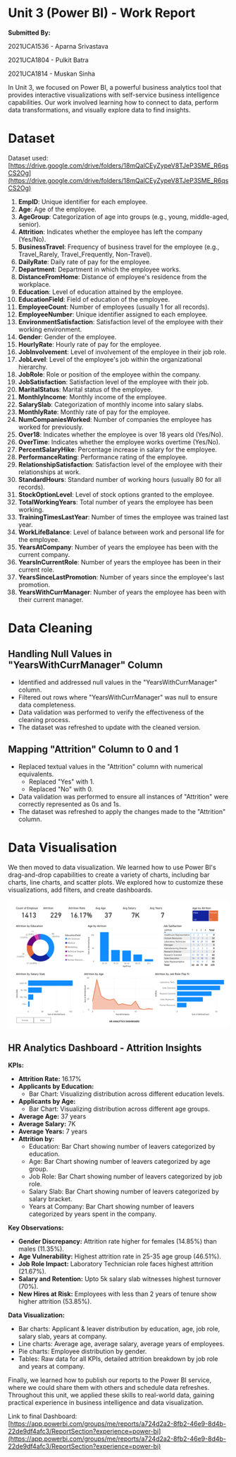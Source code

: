 # Unit 3 (Power BI) - Work Report

**Submitted By:**

2021UCA1536 - Aparna Srivastava

2021UCA1804 - Pulkit Batra

2021UCA1814 - Muskan Sinha

In Unit 3, we focused on Power BI, a powerful business analytics tool that provides interactive visualizations with self-service business intelligence capabilities. Our work involved learning how to connect to data, perform data transformations, and visually explore data to find insights.

# Dataset

Dataset used: [https://drive.google.com/drive/folders/18mQalCEyZypeV8TJeP3SME_R6qsCS2Og](https://drive.google.com/drive/folders/18mQalCEyZypeV8TJeP3SME_R6qsCS2Og)

1. **EmpID**: Unique identifier for each employee.
2. **Age**: Age of the employee.
3. **AgeGroup**: Categorization of age into groups (e.g., young, middle-aged, senior).
4. **Attrition**: Indicates whether the employee has left the company (Yes/No).
5. **BusinessTravel**: Frequency of business travel for the employee (e.g., Travel_Rarely, Travel_Frequently, Non-Travel).
6. **DailyRate**: Daily rate of pay for the employee.
7. **Department**: Department in which the employee works.
8. **DistanceFromHome**: Distance of employee's residence from the workplace.
9. **Education**: Level of education attained by the employee.
10. **EducationField**: Field of education of the employee.
11. **EmployeeCount**: Number of employees (usually 1 for all records).
12. **EmployeeNumber**: Unique identifier assigned to each employee.
13. **EnvironmentSatisfaction**: Satisfaction level of the employee with their working environment.
14. **Gender**: Gender of the employee.
15. **HourlyRate**: Hourly rate of pay for the employee.
16. **JobInvolvement**: Level of involvement of the employee in their job role.
17. **JobLevel**: Level of the employee's job within the organizational hierarchy.
18. **JobRole**: Role or position of the employee within the company.
19. **JobSatisfaction**: Satisfaction level of the employee with their job.
20. **MaritalStatus**: Marital status of the employee.
21. **MonthlyIncome**: Monthly income of the employee.
22. **SalarySlab**: Categorization of monthly income into salary slabs.
23. **MonthlyRate**: Monthly rate of pay for the employee.
24. **NumCompaniesWorked**: Number of companies the employee has worked for previously.
25. **Over18**: Indicates whether the employee is over 18 years old (Yes/No).
26. **OverTime**: Indicates whether the employee works overtime (Yes/No).
27. **PercentSalaryHike**: Percentage increase in salary for the employee.
28. **PerformanceRating**: Performance rating of the employee.
29. **RelationshipSatisfaction**: Satisfaction level of the employee with their relationships at work.
30. **StandardHours**: Standard number of working hours (usually 80 for all records).
31. **StockOptionLevel**: Level of stock options granted to the employee.
32. **TotalWorkingYears**: Total number of years the employee has been working.
33. **TrainingTimesLastYear**: Number of times the employee was trained last year.
34. **WorkLifeBalance**: Level of balance between work and personal life for the employee.
35. **YearsAtCompany**: Number of years the employee has been with the current company.
36. **YearsInCurrentRole**: Number of years the employee has been in their current role.
37. **YearsSinceLastPromotion**: Number of years since the employee's last promotion.
38. **YearsWithCurrManager**: Number of years the employee has been with their current manager.

# Data Cleaning

## Handling Null Values in "YearsWithCurrManager" Column

- Identified and addressed null values in the "YearsWithCurrManager" column.
- Filtered out rows where "YearsWithCurrManager" was null to ensure data completeness.
- Data validation was performed to verify the effectiveness of the cleaning process.
- The dataset was refreshed to update with the cleaned version.

## Mapping "Attrition" Column to 0 and 1

- Replaced textual values in the "Attrition" column with numerical equivalents.
    - Replaced "Yes" with 1.
    - Replaced "No" with 0.
- Data validation was performed to ensure all instances of "Attrition" were correctly represented as 0s and 1s.
- The dataset was refreshed to apply the changes made to the "Attrition" column.

# Data Visualisation

We then moved to data visualization. We learned how to use Power BI's drag-and-drop capabilities to create a variety of charts, including bar charts, line charts, and scatter plots. We explored how to customize these visualizations, add filters, and create dashboards.

![PowerBIAssignmentPulkit_page-0001.jpg](Unit%203%20(Power%20BI)%20-%20Work%20Report%2044698294acba4cc38bd141f0a9f87ea8/PowerBIAssignmentPulkit_page-0001.jpg)

## **HR Analytics Dashboard - Attrition Insights**

**KPIs:**

- **Attrition Rate:** 16.17%
- **Applicants by Education:**
    - Bar Chart: Visualizing distribution across different education levels.
- **Applicants by Age:**
    - Bar Chart: Visualizing distribution across different age groups.
- **Average Age:** 37 years
- **Average Salary:** 7K
- **Average Years:** 7 years
- **Attrition by:**
    - Education: Bar Chart showing number of leavers categorized by education.
    - Age: Bar Chart showing number of leavers categorized by age group.
    - Job Role: Bar Chart showing number of leavers categorized by job role.
    - Salary Slab: Bar Chart showing number of leavers categorized by salary bracket.
    - Years at Company: Bar Chart showing number of leavers categorized by years spent in the company.

**Key Observations:**

- **Gender Discrepancy:** Attrition rate higher for females (14.85%) than males (11.35%).
- **Age Vulnerability:** Highest attrition rate in 25-35 age group (46.51%).
- **Job Role Impact:** Laboratory Technician role faces highest attrition (21.67%).
- **Salary and Retention:** Upto 5k salary slab witnesses highest turnover (70%).
- **New Hires at Risk:** Employees with less than 2 years of tenure show higher attrition (53.85%).

**Data Visualization:**

- Bar charts: Applicant & leaver distribution by education, age, job role, salary slab, years at company.
- Line charts: Average age, average salary, average years of employees.
- Pie charts: Employee distribution by gender.
- Tables: Raw data for all KPIs, detailed attrition breakdown by job role and years at company.

Finally, we learned how to publish our reports to the Power BI service, where we could share them with others and schedule data refreshes. Throughout this unit, we applied these skills to real-world data, gaining practical experience in business intelligence and data visualization.

Link to final Dashboard: [https://app.powerbi.com/groups/me/reports/a724d2a2-8fb2-46e9-8d4b-22de9df4afc3/ReportSection?experience=power-bi](https://app.powerbi.com/groups/me/reports/a724d2a2-8fb2-46e9-8d4b-22de9df4afc3/ReportSection?experience=power-bi)